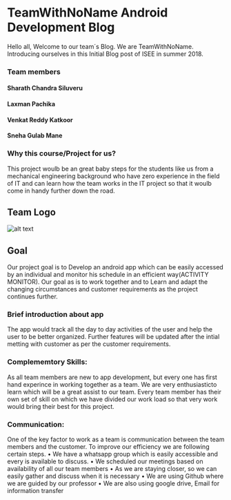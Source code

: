 # TeamWithNoName Android Development Blog

Hello all,
Welcome to our team´s Blog. We are TeamWithNoName. Introducing ourselves in this Initial Blog post of ISEE in summer 2018. 

### Team members 

  #### Sharath Chandra Siluveru
  #### Laxman Pachika
  #### Venkat Reddy Katkoor
  #### Sneha Gulab Mane
  
### Why this course/Project for us?
 This project woulb be an great baby steps for the students like us from a mechanical engineering background who have zero experience in the field of IT and can learn how the team works in the IT project so that it woulb come in handy further down the road. 
 
 ## Team Logo
  
  ![alt text](https://github.com/DBSE-teaching/isee2018-TeamWithNoName/blob/master/docs/images/8251.jpg)
  
  ## Goal
Our project goal is to Develop an android app which can be easily accessed by an individual and monitor his schedule in an efficient way(ACTIVITY MONITOR).
Our goal as is to work together and to Learn and adapt the changing circumstances and customer requirements as the project continues further.
  
  ### Brief introduction about app
The app would track all the day to day activities of the user and help the user to be better organized.
Further features will be updated after the intial metting with customer as per the customer requirements.

### Complememtory Skills:
As all team members are new to app development, but every one has first hand experince in working together as a team. We are very enthusiasticto learn which will be a great assist to our team.
Every team member has their own set of skill on which we have divided our work load so that very work would bring their best for this project.

### Communication:
One of the key factor to work as a team is communication between the team members and the customer. To improve our efficiency we are following certain steps.
•	We have a whatsapp group which is easily accessible and every is available to discuss.
•	We scheduled our meetings based on availability of all our team members
•	As we are staying closer, so we can easily gather and discuss when it is necessary 
•	We are using Github where we are guided by our professor 
•	We are also using google drive, Email for information transfer


  
  
 


  
